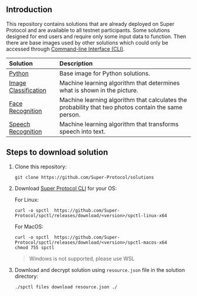 ## Introduction

This repository contains solutions that are already deployed on Super Protocol and are available to all testnet participants. Some solutions designed for end users and require only some input data to function. Then there are base images used by other solutions which could only be accessed through [Command-line Interface (CLI)](https://github.com/Super-Protocol/spctl).

|Solution|Description|
| :- | :- |
|[Python](./Python)|Base image for Python solutions.|
|[Image Classification](./Image%20Classification)|Machine learning algorithm that determines what is shown in the picture.|
|[Face Recognition](./Face%20Recognition)|Machine learning algorithm that calculates the probability that two photos contain the same person.|
|[Speech Recognition](./Speech%20Recognition)|Machine learning algorithm that transforms speech into text.|

## Steps to download solution

1. Clone this repository:
   ```
   git clone https://github.com/Super-Protocol/solutions
   ```

2. Download [Super Protocol CLI](https://github.com/Super-Protocol/ctl) for your OS:
   
   For Linux:
   ```
   curl -o spctl  https://github.com/Super-Protocol/spctl/releases/download/<version>/spctl-linux-x64
   ```

   For MacOS:
   ```
   curl -o spctl  https://github.com/Super-Protocol/spctl/releases/download/<version>/spctl-macos-x64
   chmod 755 spctl
   ```
   > Windows is not supported, please use WSL

3. Download and decrypt solution using `resource.json` file in the solution directory:
   ```
   ./spctl files download resource.json ./
   ```